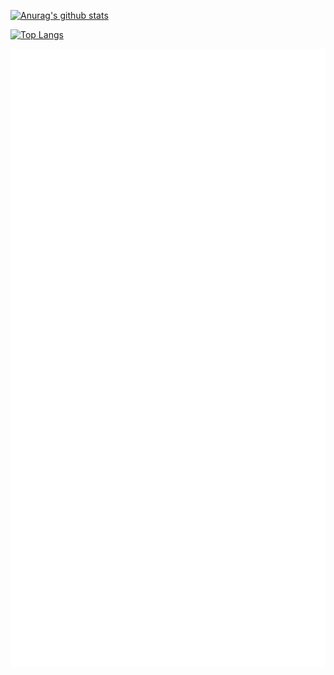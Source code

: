 [![Anurag's github stats](https://github-readme-stats.vercel.app/api?username=MatevosyanDavid&show_icons=true&include_all_commits=true&count_private=true&theme=nightowl&hide=issues,contribs)](https://github.com/anuraghazra/github-readme-stats)

[![Top Langs](https://github-readme-stats.vercel.app/api/top-langs/?username=MatevosyanDavid&hide=html,css)](https://github.com/anuraghazra/github-readme-stats)


![Metrics](./github-metrics.svg)

